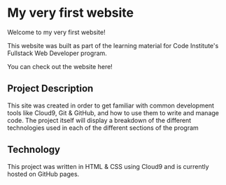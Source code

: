 # My very first website

Welcome to my very first website!

This website was built as part of the learning material for Code Institute's Fullstack Web Developer program.

You can check out the website here!

## Project Description

This site was created in order to get familiar with common development tools like Cloud9, Git & GitHub, and how to use them to write and manage code. The project itself will display a breakdown of the different technologies used in each of the different sections of the program

## Technology

This project was written in HTML & CSS using Cloud9 and is currently hosted on GitHub pages.

